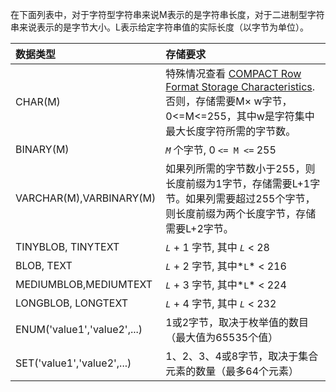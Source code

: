 在下面列表中，对于字符型字符串来说M表示的是字符串长度，对于二进制型字符串来说表示的是字节大小。L表示给定字符串值的实际长度（以字节为单位）。

| 数据类型                    | 存储要求                                                     |
| :-------------------------- | :----------------------------------------------------------- |
| CHAR(M)                     | 特殊情况查看 [COMPACT Row Format Storage Characteristics](https://dev.mysql.com/doc/refman/5.7/en/innodb-row-format.html#innodb-compact-row-format-characteristics). 否则，存储需要M× w字节，0<=M<=255，其中w是字符集中最大长度字符所需的字节数。 |
| BINARY(M)                   | *`M`* 个字节, 0 `<= M <=` 255                                |
| VARCHAR(M),VARBINARY(M)     | 如果列所需的字节数小于255，则长度前缀为1字节，存储需要L+1字节。如果列需要超过255个字节，则长度前缀为两个长度字节，存储需要L+2字节。 |
| TINYBLOB, TINYTEXT          | *`L`* + 1 字节, 其中 *`L`* < 28                              |
| BLOB, TEXT                  | *`L`* + 2 字节, 其中*`L`* < 216                              |
| MEDIUMBLOB,MEDIUMTEXT       | *`L`* + 3 字节, 其中*`L`* < 224                              |
| LONGBLOB, LONGTEXT          | *`L`* + 4 字节, 其中 *`L`* < 232                             |
| ENUM('value1','value2',...) | 1或2字节，取决于枚举值的数目（最大值为65535个值）            |
| SET('value1','value2',...)  | 1、2、3、4或8字节，取决于集合元素的数量（最多64个元素）      |

